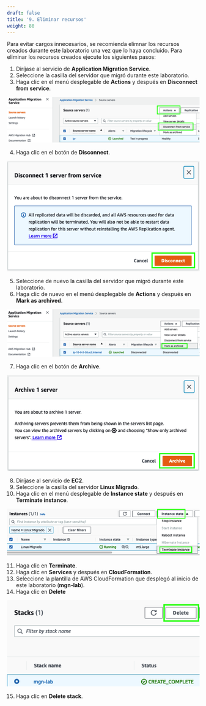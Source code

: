 ```yaml
---
draft: false
title: '9. Eliminar recursos'
weight: 80
---
```

Para evitar cargos innecesarios, se recomienda elimnar los recursos creados durante este laboratorio una vez que lo haya concluido. Para eliminar los recursos creados ejecute los siguientes pasos:

1. Diríjase al servicio de **Application Migration Service**.
2. Seleccione la casilla del servidor que migró durante este laboratorio.
3. Haga clic en el menú desplegable de **Actions** y después en **Disconnect from service**.

![Disconnect from service](/static/images/mgn/disconnect1.png)

4. Haga clic en el botón de **Disconnect**.

![Disconnect from service](/static/images/mgn/disconnect2.png)

5. Seleccione de nuevo la casilla del servidor que migró durante este laboratorio.
6. Haga clic de nuevo en el menú desplegable de **Actions** y después en **Mark as archived**.

![Mark as archived](/static/images/mgn/archived.png)

7. Haga clic en el botón de **Archive**.

![Archive](/static/images/mgn/archive.png)

8. Diríjase al servicio de **EC2**.
9. Seleccione la casilla del servidor **Linux Migrado**.
10. Haga clic en el menú desplegable de **Instance state** y después en **Terminate instance**.

![Terminate instance](/static/images/mgn/terminate.png)

11. Haga clic en **Terminate**.
12. Haga clic en **Services** y después en **CloudFormation**.
13. Seleccione la plantilla de AWS CloudFormation que desplegó al inicio de este laboratorio (**mgn-lab**).
14. Haga clic en **Delete**

![Delete stack](/static/images/mgn/deletestack.png)

15. Haga clic en **Delete stack**.